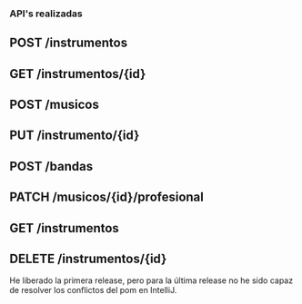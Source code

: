 ### API's realizadas

## POST /instrumentos
## GET /instrumentos/{id}
## POST /musicos
## PUT /instrumento/{id}
## POST /bandas
## PATCH /musicos/{id}/profesional
## GET /instrumentos
## DELETE /instrumentos/{id}

He liberado la primera release, pero para la última release no he sido capaz de resolver los conflictos del pom en IntelliJ.
